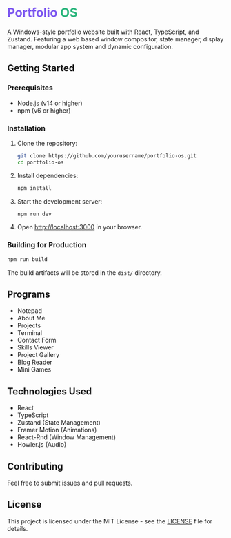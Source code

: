 # **<span style="color:#7f5af0">Portfolio</span> <span style="color:#2cb67d">OS</span>**


A Windows-style portfolio website built with React, TypeScript, and Zustand.
Featuring a web based window compositor, state manager, display manager, modular app system and dynamic configuration.

## Getting Started

### Prerequisites

- Node.js (v14 or higher)
- npm (v6 or higher)

### Installation

1. Clone the repository:
   ```bash
   git clone https://github.com/yourusername/portfolio-os.git
   cd portfolio-os
   ```

2. Install dependencies:
   ```bash
   npm install
   ```

3. Start the development server:
   ```bash
   npm run dev
   ```

4. Open [http://localhost:3000](http://localhost:3000) in your browser.

### Building for Production

```bash
npm run build
```

The build artifacts will be stored in the `dist/` directory.

## Programs

- Notepad
- About Me
- Projects
- Terminal
- Contact Form
- Skills Viewer
- Project Gallery
- Blog Reader
- Mini Games

## Technologies Used

- React
- TypeScript
- Zustand (State Management)
- Framer Motion (Animations)
- React-Rnd (Window Management)
- Howler.js (Audio)

## Contributing

Feel free to submit issues and pull requests.

## License

This project is licensed under the MIT License - see the [LICENSE](LICENSE) file for details.
